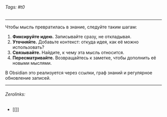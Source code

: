 ###### Tags:  #t0
___
Чтобы мысль превратилась в знание, следуйте таким шагам:

1. **Фиксируйте идею.** Записывайте сразу, не откладывая.
2. **Уточняйте.** Добавьте контекст: откуда идея, как её можно использовать?
3. **Связывайте.** Найдите, к чему эта мысль относится.
4. **Пересматривайте.** Возвращайтесь к заметке, чтобы дополнить её новыми мыслями.

В Obsidian это реализуется через ссылки, граф знаний и регулярное обновление записей.
___
###### Zerolinks: 
- [[]]